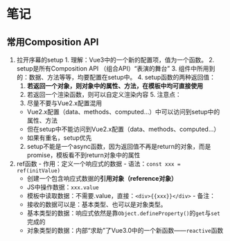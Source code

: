 # 笔记

## 常用Composition API
  1. 拉开序幕的setup
    1. 理解：Vue3中的一个新的配置项，值为一个函数。
    2. setup是所有Composition API （组合API）“表演的舞台”
    3. 组件中所用到的：数据、方法等等，均要配置在setup中。
    4. setup函数的两种返回值：
      1. **若返回一个对象，则对象中的属性、方法，在模板中均可直接使用**
      2. 若返回一个渲染函数，则可以自定义渲染内容
    5. 注意点：
      1. 尽量不要与Vue2.x配置混用
        - Vue2.x配置（data、methods、computed...）中可以访问到setup中的属性、方法
        - 但在setup中不能访问到Vue2.x配置（data、methods、computed...）
        - 如果有重名，setup优先
      2. setup不能是一个async函数，因为返回值不再是return的对象，而是promise，模板看不到return对象中的属性
  2. ref函数
    - 作用：定义一个响应式的数据
    - 语法：`const xxx = ref(initValue)`
      + 创建一个包含响应式数据的**引用对象（reference对象）**
      + JS中操作数据：`xxx.value`
      + 模板中读取数据：不需要.value，直接：`<div>{{xxx}}</div>`
    - 备注：
      + 接收的数据可以是：基本类型、也可以是对象类型。
      + 基本类型的数据：响应式依然是靠`Object.defineProperty()`的`get`与`set`完成的
      + 对象类型的数据：内部“求助”了Vue3.0中的一个新函数——`reactive`函数